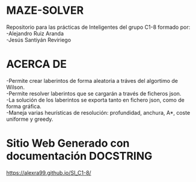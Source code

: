 # MAZE-SOLVER
Repositorio para las prácticas de Inteligentes del grupo C1-8 formado por: <br />
  -Alejandro Ruiz Aranda<br />
  -Jesús Santiyán Reviriego<br />
# ACERCA DE
  -Permite crear laberintos de forma aleatoria a tráves del algortimo de Wilson. <br />
  -Permite resolver laberintos que se cargarán a través de ficheros json. <br />
  -La solución de los laberintos se exporta tanto en fichero json, como de forma gráfica. <br />
  -Maneja varias heurísticas de resolución: profundidad, anchura, A*, coste uniforme y greedy. <br />
# Sitio Web Generado con documentación DOCSTRING
  https://alexra99.github.io/SI_C1-8/
